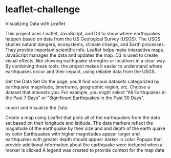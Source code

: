 # leaflet-challenge
Visualizing Data with Leaflet

This project uses Leaflet, JavaScript, and D3 to show where earthquakes happen based on data from the US Geological Survey (USGS). The USGS studies natural dangers, ecosystems, climate change, and Earth processes. They provide important scientific info.
Leaflet helps make interactive maps. JavaScript manages the data and updates the map. D3 is used to create visual effects, like showing earthquake strengths or locations in a clear way.
By combining these tools, the project makes it easier to understand where earthquakes occur and their impact, using reliable data from the USGS.

Get the Data Set
On the page, you'll find various datasets categorized by earthquake magnitude, timeframe, geographic region, etc. Choose a dataset that interests you. For example, you might select "All Earthquakes in the Past 7 Days" or "Significant Earthquakes in the Past 30 Days".

import and Visualize the Data

Create a map using Leaflet that plots all of the earthquakes from the data set based on their longitude and latitude.
The data markers reflect the magnitude of the earthquake by their size and and depth of the earth quake by color
Earthquakes with higher magnitudes appear larger and earthquakes with greater depth should appear darker in color
Popups that provide additional information about the earthquake were included when a marker is clicked
A legend was created to provide context for the map data

